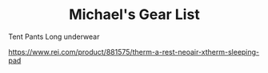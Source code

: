 
<center><h1>Michael's Gear List</h1></center>
Tent
Pants
Long underwear


https://www.rei.com/product/881575/therm-a-rest-neoair-xtherm-sleeping-pad
